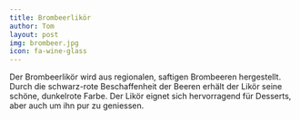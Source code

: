 ```yaml
---
title: Brombeerlikör
author: Tom
layout: post
img: brombeer.jpg
icon: fa-wine-glass
---
```


Der Brombeerlikör wird aus regionalen, 
saftigen Brombeeren hergestellt.
Durch die schwarz-rote Beschaffenheit der 
Beeren erhält der Likör seine schöne,
dunkelrote Farbe.
Der Likör eignet sich hervorragend 
für Desserts, aber auch um ihn pur 
zu geniessen.
